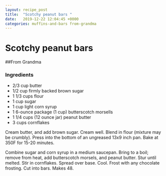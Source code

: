 ```yaml
---
layout: recipe_post
title:  "Scotchy peanut bars "
date:   2019-12-22 12:04:45 +0000
categories: muffins-and-bars from-grandma
---
```


# Scotchy peanut bars
##From Grandma
### Ingredients
* 2/3 cup butter
* 1/2 cup firmly backed brown sugar
* 1 1/3 cups flour
* 1 cup sugar
* 1 cup light corn syrup
* 1 6-ounce package (1 cup) butterscotch morsells
* 1 1/4 cups (12 ounce jar) peanut butter
* 3 cups cornflakes


Cream butter, and add brown sugar. Cream well. Blend in flour (mixture may be crumbly). Press into the bottom of an ungreased 13x9 inch pan. Bake at 350F for 15-20 minutes. 

Combine sugar and corn syrup in a medium saucepan. Bring to a boil; remove from heat, add butterscotch morsels, and peanut butter. Stur until melted. Stir in cornflakes. Spread over base. Cool. Frost with any chocolate frosting. Cut into bars. Makes 48.
